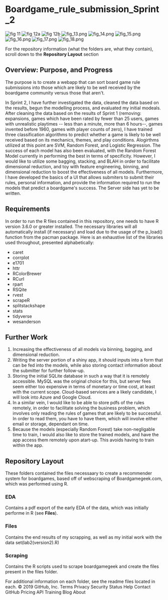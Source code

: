     
# Boardgame_rule_submission_Sprint_2



![fig 11](https://github.com/Fehiroh/thrg/blob/master/figures/fig_11.png)
![fig 12a](https://github.com/Fehiroh/thrg/blob/master/figures/fig_12a.png)
![fig 12b](https://github.com/Fehiroh/thrg/blob/master/figures/fig_12b.png)
![fig_13.png](https://github.com/Fehiroh/thrg/blob/master/figures/fig_13.png)
![fig_14.png](https://github.com/Fehiroh/thrg/blob/master/figures/fig_14.png)
![fig_15.png](https://github.com/Fehiroh/thrg/blob/master/figures/fig_15.png)
![fig_16.png](https://github.com/Fehiroh/thrg/blob/master/figures/fig_16.png)
![fig_17.png](https://github.com/Fehiroh/thrg/blob/master/figures/fig_17.png)
![fig_18.png](https://github.com/Fehiroh/thrg/blob/master/figures/fig_18.png)

For the repository information (what the folders are, what they contain), scroll down to the **Repository Layout** section

## Overview: Purpose, and Progress
The purpose is to create a webapp that can sort board game rule submissions into those which are likely to be well received by the boardgame community versus those that aren't.

In Sprint 2, I have further investigated the data, cleaned the data based on the results, begun the modelling process, and evaluated my initial modeals. After cleaning the data based on the results 
of Sprint 1 (removing: expansions, games which have been rated by fewer than 25 users, games with unrealistic playtimes -- less than a minute, more than 6 hours--, games invented before 1960, 
games with player counts of zero),  I have trained three classification algorithms to predict whether a game is likely to be well received based on its mechanics, themes, and play conditions.
Alogirthms utilized at this point are SVM, Random Forest, and Logistic Regression. The success of each model has also been evaluated, with the Random Forest Model currently in performing the best in terms of specificity. 
However, I would like to utilize some bagging, stacking, and BLAH in order to facilitate dimensional reduction, and toy with feature engineering, binning, and dimensional reduction to boost the 
effectiveness of all models. Furthermore, I have developed  the basics of a UI that allows submiters to submit their rules, personal information, and provide the information required to run the 
models that predict a boardgame's success. The Server side has yet to be written. 


## Requirements
In order to run the R files contained in this repository, one needs to have R version 3.6.0 or greater installed. The necessary libraries will all 
automatically install (if necessary) and load due to the usage of the p_load() function from the pacman package. Here is an exhaustive list of the
libraries used throughout, presented alphabetically: 


* caret
* corrplot
* e1701
* httr
* RColorBrewer
* RCurl 
* rpart
* RSQite
* rvest
* scrapeR 
* splitstackshape
* stats
* tidyverse
* wesanderson

## Further Work
1. Increasing the effectiveness of all models via binning, bagging, and dimensional reduction. 
2. Writing the server portion of a shiny app, it should inputs into a form that can be fed into the models, while also storing contact information about the submitter for further follow-up.
3. Storing the initial SQLite database in such a way that it is remotely accessible. MySQL was the original choice for this, but server fees seem either too expensive in terms of monetary or 
time cost, at least with the current scope. Cloud-based services are a likely candidate, I will look into Azure and Google Cloud.
4. In a similar vein, I would like to be able to store pdfs of the rules remotely, in order to facilitate solving the business problem, which involves only reading the rules of games that 
are likely to be successful. In order to read them, you have to have them, which will involve either email or storage, dependant on time. 
5. Because the models (especially Random Forest) take non-negligable time to train, I would also like to store the trained models, and have the app access them remotely upon atart-up. 
This avoids having to train within the app.


## Repository Layout
These folders contained the files necessaary to create a recommender system for 
boardgames, based off of webscraping of Boardgamegeek.com, which was performed 
using R.

### **EDA**
Contains a pdf export of the early EDA of the data, which was initially performe in R (see **Files**).  

### **Files**
Contains the end results of my scrapping, as well as my initial work with the data set(lab2(version2).R)

###  **Scraping** 
Contains the R scripts used to scrape boardgamegeek and create the files present in the files folder.

For additional information on each folder, see the readme files located in each.
© 2019 GitHub, Inc.
Terms
Privacy
Security
Status
Help
Contact GitHub
Pricing
API
Training
Blog
About
